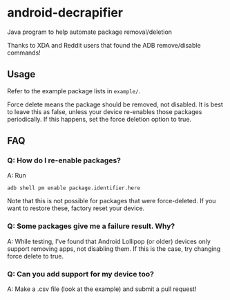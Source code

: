 # android-decrapifier

Java program to help automate package removal/deletion

Thanks to XDA and Reddit users that found the ADB remove/disable commands!

## Usage

Refer to the example package lists in `example/`.

Force delete means the package should be removed, not disabled. It is best to leave this as false, unless your device re-enables those packages periodically. If this happens, set the force deletion option to true.

## FAQ

### Q: How do I re-enable packages?

A: Run

    adb shell pm enable package.identifier.here

Note that this is not possible for packages that were force-deleted. If you want to restore these, factory reset your device.

### Q: Some packages give me a failure result. Why?

A: While testing, I've found that Android Lollipop (or older) devices only support removing apps, not disabling them. If this is the case, try changing force delete to true.

### Q: Can you add support for my device too?

A: Make a .csv file (look at the example) and submit a pull request!